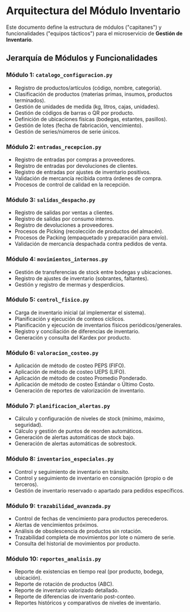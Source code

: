 # Arquitectura del Módulo Inventario

Este documento define la estructura de módulos ("capitanes") y funcionalidades ("equipos tácticos") para el microservicio de **Gestión de Inventario**.

## Jerarquía de Módulos y Funcionalidades

### **Módulo 1: `catalogo_configuracion.py`**
-   Registro de productos/artículos (código, nombre, categoría).
-   Clasificación de productos (materias primas, insumos, productos terminados).
-   Gestión de unidades de medida (kg, litros, cajas, unidades).
-   Gestión de códigos de barras o QR por producto.
-   Definición de ubicaciones físicas (bodegas, estantes, pasillos).
-   Gestión de lotes (fecha de fabricación, vencimiento).
-   Gestión de series/números de serie únicos.

### **Módulo 2: `entradas_recepcion.py`**
-   Registro de entradas por compras a proveedores.
-   Registro de entradas por devoluciones de clientes.
-   Registro de entradas por ajustes de inventario positivos.
-   Validación de mercancía recibida contra órdenes de compra.
-   Procesos de control de calidad en la recepción.

### **Módulo 3: `salidas_despacho.py`**
-   Registro de salidas por ventas a clientes.
-   Registro de salidas por consumo interno.
-   Registro de devoluciones a proveedores.
-   Procesos de Picking (recolección de productos del almacén).
-   Procesos de Packing (empaquetado y preparación para envío).
-   Validación de mercancía despachada contra pedidos de venta.

### **Módulo 4: `movimientos_internos.py`**
-   Gestión de transferencias de stock entre bodegas y ubicaciones.
-   Registro de ajustes de inventario (sobrantes, faltantes).
-   Gestión y registro de mermas y desperdicios.

### **Módulo 5: `control_fisico.py`**
-   Carga de inventario inicial (al implementar el sistema).
-   Planificación y ejecución de conteos cíclicos.
-   Planificación y ejecución de inventarios físicos periódicos/generales.
-   Registro y conciliación de diferencias de inventario.
-   Generación y consulta del Kardex por producto.

### **Módulo 6: `valoracion_costeo.py`**
-   Aplicación de método de costeo PEPS (FIFO).
-   Aplicación de método de costeo UEPS (LIFO).
-   Aplicación de método de costeo Promedio Ponderado.
-   Aplicación de método de costeo Estándar o Último Costo.
-   Generación de reportes de valorización de inventario.

### **Módulo 7: `planificacion_alertas.py`**
-   Cálculo y configuración de niveles de stock (mínimo, máximo, seguridad).
-   Cálculo y gestión de puntos de reorden automáticos.
-   Generación de alertas automáticas de stock bajo.
-   Generación de alertas automáticas de sobrestock.

### **Módulo 8: `inventarios_especiales.py`**
-   Control y seguimiento de inventario en tránsito.
-   Control y seguimiento de inventario en consignación (propio o de terceros).
-   Gestión de inventario reservado o apartado para pedidos específicos.

### **Módulo 9: `trazabilidad_avanzada.py`**
-   Control de fechas de vencimiento para productos perecederos.
-   Alertas de vencimientos próximos.
-   Análisis de obsolescencia de productos sin rotación.
-   Trazabilidad completa de movimientos por lote o número de serie.
-   Consulta del historial de movimientos por producto.

### **Módulo 10: `reportes_analisis.py`**
-   Reporte de existencias en tiempo real (por producto, bodega, ubicación).
-   Reporte de rotación de productos (ABC).
-   Reporte de inventario valorizado detallado.
-   Reporte de diferencias de inventario post-conteo.
-   Reportes históricos y comparativos de niveles de inventario.

